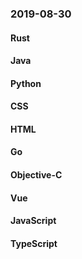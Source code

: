 ### 2019-08-30

#### Rust

#### Java

#### Python

#### CSS

#### HTML

#### Go

#### Objective-C

#### Vue

#### JavaScript

#### TypeScript
